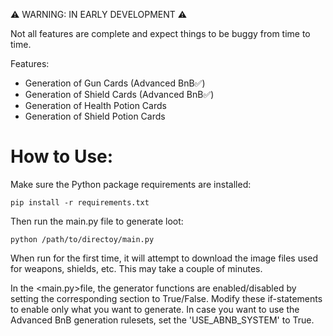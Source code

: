 ⚠ WARNING: IN EARLY DEVELOPMENT ⚠

Not all features are complete and expect things to be buggy from time to time.

Features:
- Generation of Gun Cards (Advanced BnB✅)
- Generation of Shield Cards (Advanced BnB✅)
- Generation of Health Potion Cards
- Generation of Shield Potion Cards

# How to Use:

Make sure the Python package requirements are installed:

``pip install -r requirements.txt``

Then run the main.py file to generate loot:

``python /path/to/directoy/main.py``

When run for the first time, it will attempt to download the image files used for weapons, shields, etc. This may take a couple of minutes.

In the <main.py>file, the generator functions are enabled/disabled by setting the corresponding section to True/False. Modify these if-statements to enable only what you want to generate.
In case you want to use the Advanced BnB generation rulesets, set the 'USE_ABNB_SYSTEM' to True.


